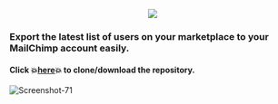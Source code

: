 <p align="center"><img src="https://bootstrap.arcadier.com/github/plug-in-icons/Mailchimp.png"></p>

### Export the latest list of users on your marketplace to your MailChimp account easily. 
#### Click :boom:[here](https://github.com/Arcadier/Mailchimp-Exporter):boom: to clone/download the repository.

<img src="https://i.ibb.co/7vtZ5rG/Screenshot-71.png" alt="Screenshot-71" border="0">
